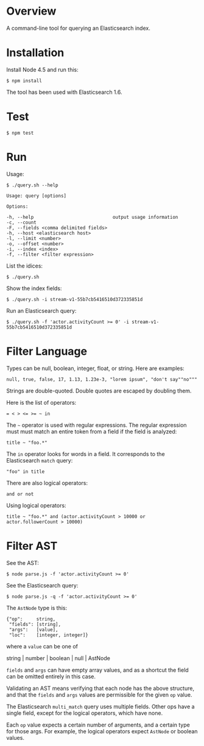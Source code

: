 # Overview

A command-line tool for querying an Elasticsearch index.  

# Installation

Install Node 4.5 and run this:

    $ npm install

The tool has been used with Elasticsearch 1.6.

# Test

    $ npm test
    
# Run

Usage:

    $ ./query.sh --help

    Usage: query [options]

    Options:

    -h, --help                             output usage information
    -c, --count                            
    -F, --fields <comma delimited fields>  
    -h, --host <elasticsearch host>        
    -l, --limit <number>                   
    -o, --offset <number>                  
    -i, --index <index>                    
    -f, --filter <filter expression>       

List the idices:

    $ ./query.sh

Show the index fields:

    $ ./query.sh -i stream-v1-55b7cb5416510d372335851d

Run an Elasticsearch query:

    $ ./query.sh -f 'actor.activityCount >= 0' -i stream-v1-55b7cb5416510d372335851d

# Filter Language

Types can be null, boolean, integer, float, or string.  Here are examples:

    null, true, false, 17, 1.13, 1.23e-3, "lorem ipsum", "don't say""no"""

Strings are double-quoted.  Double quotes are escaped by doubling them.

Here is the list of operators:

    = < > <= >= ~ in
    
The `~` operator is used with regular expressions.  The regular expression must must match an entire token from a field if the field is analyzed:

    title ~ "foo.*"

The `in` operator looks for words in a field.  It corresponds to the Elasticsearch `match` query:

    "foo" in title
    
There are also logical operators:

    and or not

Using logical operators:

    title ~ "foo.*" and (actor.activityCount > 10000 or actor.followerCount > 10000)

# Filter AST

See the AST:

    $ node parse.js -f 'actor.activityCount >= 0'

See the Elasticsearch query:

    $ node parse.js -q -f 'actor.activityCount >= 0'

The `AstNode` type is this:

    {"op":     string,
     "fields": [string],
     "args":   [value],
     "loc":    [integer, integer]}

where a `value` can be one of

string | number | boolean | null | AstNode

`fields` and `args` can have empty array values, and as a shortcut the
field can be omitted entirely in this case.

Validating an AST means verifying that each node has the above structure,
and that the `fields` and `args` values are permissible for the given `op`
value.

The Elasticsearch `multi_match` query uses multiple fields.  Other
ops have a single field, except for the logical operators, which have none.

Each `op` value expects a certain number of arguments, and a certain type
for those args.  For example, the logical operators expect `AstNode` or boolean
values.
